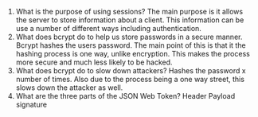 1. What is the purpose of using sessions?
		The main purpose is it allows the server to store information about a client. This  information can be use a number of different ways including authentication.
2. What does bcrypt do to help us store passwords in a secure manner.
		Bcrypt hashes the users password. The main point of this is that it the hashing process is one way, unlike encryption. This makes the process more secure and much less likely to be hacked. 
3. What does bcrypt do to slow down attackers?
		Hashes the password x number of times. Also due to the process being a one way street, this slows down the attacker as well. 
4. What are the three parts of the JSON Web Token?
		Header
		Payload
		signature
